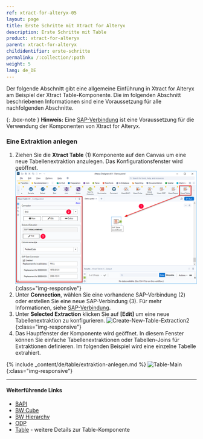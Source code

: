 ```yaml
---
ref: xtract-for-alteryx-05
layout: page
title: Erste Schritte mit Xtract for Alteryx
description: Erste Schritte mit Table
product: xtract-for-alteryx
parent: xtract-for-alteryx
childidentifier: erste-schritte
permalink: /:collection/:path
weight: 5
lang: de_DE
---
```


Der folgende Abschnitt gibt eine allgemeine Einführung in Xtract for Alteryx am Beispiel der Xtract Table-Komponente.
Die im folgenden Abschnitt beschriebenen Informationen sind eine Voraussetzung für alle nachfolgenden Abschnitte.

{: .box-note }
**Hinweis:** Eine [SAP-Verbindung](./sap-verbindung-anlegen) ist eine Voraussetzung für die Verwendung der Komponenten von Xtract for Alteryx.

### Eine Extraktion anlegen

1. Ziehen Sie die **Xtract Table** (1) Komponente auf den Canvas um eine neue Tabellenextraktion anzulegen. Das Konfigurationsfenster wird geöffnet. 
![Create-New-Table-Extraction](/img/content/xfa/xfa_create_table_extraction_01.png){:class="img-responsive"}
2. Unter **Connection**, wählen Sie eine vorhandene  SAP-Verbindung (2) oder erstellen Sie eine neue SAP-Verbindung (3). Für mehr Informationen, siehe [SAP-Verbindung](./sap-verbindung-anlegen).
3. Unter **Selected Extraction** klicken Sie auf **[Edit]**  um eine neue Tabellenextraktion zu konfigurieren.
![Create-New-Table-Extraction2](/img/content/xfa_create_table_extraction_02.png){:class="img-responsive"}
4. Das Hauptfenster der Komponente wird geöffnet. In diesem Fenster können Sie einfache Tabellenextraktionen oder Tabellen-Joins für Extraktionen definieren. Im folgenden Beispiel wird eine einzelne Tabelle extrahiert.

{% include _content/de/table/extraktion-anlegen.md  %}
![Table-Main](/img/content/xfa/xfa-table-preview.png){:class="img-responsive"}


*****
#### Weiterführende Links
- [BAPI](./bapis-und-funktionsbausteine)
- [BW Cube](./bw-cube)
- [BW Hierarchy](./bw-hierarchien)
- [ODP](./odp)
- [Table](./table) - weitere Details zur Table-Komponente
